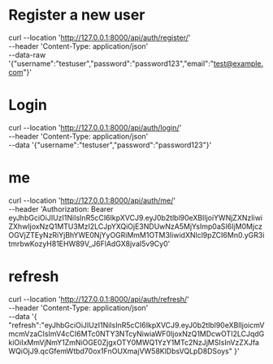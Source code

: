 # Register a new user
curl --location 'http://127.0.0.1:8000/api/auth/register/' \
--header 'Content-Type: application/json' \
--data-raw '{"username":"testuser","password":"password123","email":"test@example.com"}'

# Login
curl --location 'http://127.0.0.1:8000/api/auth/login/' \
--header 'Content-Type: application/json' \
--data '{"username":"testuser","password":"password123"}'

# me 
curl --location 'http://127.0.0.1:8000/api/auth/me/' \
--header 'Authorization: Bearer eyJhbGciOiJIUzI1NiIsInR5cCI6IkpXVCJ9.eyJ0b2tlbl90eXBlIjoiYWNjZXNzIiwiZXhwIjoxNzQ1MTU3MzI2LCJpYXQiOjE3NDUwNzA5MjYsImp0aSI6IjM0MjczOGVjZTEyNzRiYjBhYWE0NjYyOGRiMmM1OTM3IiwidXNlcl9pZCI6Mn0.yGR3itmrbwKozyH81EHW89V_J6FlAdGX8jvaI5v9Cy0'

# refresh
curl --location 'http://127.0.0.1:8000/api/auth/refresh/' \
--header 'Content-Type: application/json' \
--data '{
    "refresh":"eyJhbGciOiJIUzI1NiIsInR5cCI6IkpXVCJ9.eyJ0b2tlbl90eXBlIjoicmVmcmVzaCIsImV4cCI6MTc0NTY3NTcyNiwiaWF0IjoxNzQ1MDcwOTI2LCJqdGkiOiIxMmVjNmY1ZmNiOGE0ZjgxOTY0MWQ1YzY1MTc2NzJjMSIsInVzZXJfaWQiOjJ9.qcGfemWtbd70ox1FnOUXmajVW58KlDbsVQLpD8DSoys"
}'


